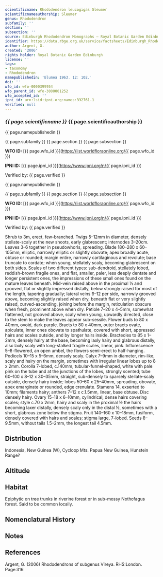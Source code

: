 ```yaml
---
scientificname: Rhododendron leucogigas Sleumer
scientificnameauthorship: Sleumer
genus: Rhododendron
subfamily: ''
section: ''
subsection: ''
source: Edinburgh Rhododendron Monographs – Royal Botanic Garden Edinburgh
identifier: https://data.rbge.org.uk/service/factsheets/Edinburgh_Rhododendron_Monographs.xhtml
author: Argent, G.
created: '2006'
rights holder: Royal Botanic Garden Edinburgh
license: ''
tags:
- taxonomy
- Rhododendron
namepublishedin: 'Blumea 1963. 12: 102.'
doi: ''
wfo_id: wfo-0000399954
wfo_parent_id: wfo-3000001252
wfo_accepted_id: ''
ipni_id: urn:lsid:ipni.org:names:332761-1
verified: null
---
```

### _{{ page.scientificname }}_ {{ page.scientificauthorship }}
 {{ page.namepublishedin }}

{{ page.subfamily }} {{ page.section }} {{ page.subsection }}

**WFO ID:** [{{ page.wfo_id }}](https://list.worldfloraonline.org/{{ page.wfo_id }})

**IPNI ID:** [{{ page.ipni_id }}](https://www.ipni.org/n/{{ page.ipni_id }})

Verified by: {{ page.verified }}

 {{ page.namepublishedin }}

{{ page.subfamily }} {{ page.section }} {{ page.subsection }}

**WFO ID:** [{{ page.wfo_id }}](https://list.worldfloraonline.org/{{ page.wfo_id }})

**IPNI ID:** [{{ page.ipni_id }}](https://www.ipni.org/n/{{ page.ipni_id }})

Verified by: {{ page.verified }}



Shrub to 3m, erect, few-branched. Twigs 5–12mm in diameter, densely stellate-scaly at the new shoots, early glabrescent; internodes 3–20cm. Leaves 3–6 together in pseudowhorls, spreading. Blade 180–280 x 60–105mm, elliptic, narrowly elliptic or slightly obovate; apex broadly acute, obtuse or rounded; margin entire, narrowly cartil­aginous and revolute; base truncate to cordate; when young, stellately scaly, becoming glabrescent on both sides. Scales of two different types: sub-dendroid, stellately lobed, reddish-brown fragile ones, and flat, smaller, paler, less deeply dentate and longer persistent ones, the impressions of these small ones found on the mature leaves beneath. Mid-vein raised above in the proximal ½ and grooved, flat or slightly impressed distally, below strongly raised for most of the length, tapering gradually; lateral veins 9–12 per side, narrowly grooved above, becoming slightly raised when dry, beneath flat or very slightly raised, curved-ascending, joining before the margin, reticulation obscure when fresh, prominent above when dry. Petiole 7–20 x 4–5mm, somewhat flattened, not grooved above, scaly when young, upwardly directed, close to the stem to make the leaves appear sub-sessile. Flower buds to 80 x 40mm, ovoid, dark purple. Bracts to 80 x 40mm, outer bracts ovate, apiculate, inner ones obovate to spathulate, covered with short, appressed hairs and scales outside, and by longer hairs inside. Bract­e­oles to 85 x 1–2mm, densely hairy at the base, becoming laxly hairy and glabrous distally, also laxly scaly with long-stalked fragile scales, linear, pink. Inflor­escence 5–8-flowered, an open umbel, the flowers semi-erect to half-hanging. Pedicels 10–15 x 5–6mm, densely scaly. Calyx 7–9mm in diameter, rim-like, scaly and hairy on the margin, sometimes with irregular linear lobes up to 8 x 2mm. Corolla 7-lobed, c.140mm, tubular-funnel-shaped, white with pale pink on the tube and at the junctions of the lobes, strongly scented; tube 60–100 x 8–12 x 30–35mm, straight, sub-densely to sparsely stellate-scaly outside, densely hairy inside; lobes 50–60 x 25–40mm, spreading, obovate, apex emarginate or rounded, edge crenulate. Stamens 14, exserted to 10mm; filaments hairy; anthers 7–12 x c.1.5mm, linear, base obtuse. Disc densely hairy. Ovary 15–18 x 6–10mm, cylindrical, dense hairs covering scales; style c.70 x 2mm, hairy and scaly in the proximal ½ the hairs becoming laxer distally, densely scaly only in the distal ½, sometimes with a short, glabrous zone below the stigma. Fruit 140–160 x 10–18mm, fusiform, densely covered with hairs and scales; stigma large, 7-lobed. Seeds 8–9.5mm, without tails 1.5–2mm, the longest tail 4.5mm.

## Distribution
Indonesia, New Guinea (W), Cycloop Mts. Papua New Guinea, Hunstein Range?

## Altitude


## Habitat
Epiphytic on tree trunks in riverine forest or in sub-mossy Nothofagus forest. Said to be common locally.

## Nomenclatural History

                       
## Notes


## References

Argent, G. (2006) Rhododendrons of subgenus Vireya. RHS:London. Page:316
